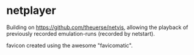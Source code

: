 # netplayer
Building on https://github.com/theuerse/netvis, allowing the playback of previously recorded emulation-runs (recorded by netstart).

favicon created using the awesome "favicomatic".
